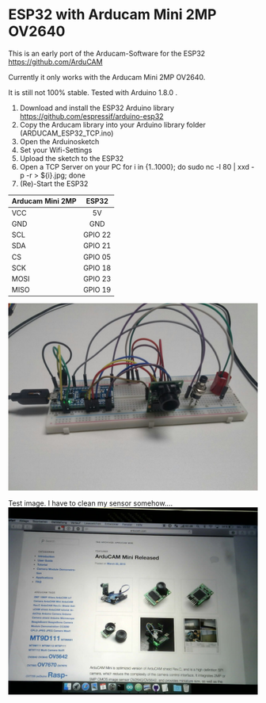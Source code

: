 # ESP32 with Arducam Mini 2MP OV2640
This is an early port of the Arducam-Software for the ESP32 https://github.com/ArduCAM

Currently it only works with the Arducam Mini 2MP OV2640.

It is still not 100% stable. Tested with Arduino 1.8.0 .

1. Download and install the ESP32 Arduino library https://github.com/espressif/arduino-esp32
2. Copy the Arducam library into your Arduino library folder (ARDUCAM_ESP32_TCP.ino)
3. Open the Arduinosketch
4. Set your Wifi-Settings
5. Upload the sketch to the ESP32
6. Open a TCP Server on your PC
for i in {1..1000}; do sudo nc -l 80 | xxd -p -r > ${i}.jpg; done
7. (Re)-Start the ESP32




| Arducam Mini 2MP       | ESP32         |
| ------------- |:-------------:|
| VCC | 5V |
| GND | GND |
| SCL | GPIO 22|
| SDA | GPIO 21|
| CS | GPIO 05|
| SCK | GPIO 18|
| MOSI | GPIO 23|
| MISO | GPIO 19|


![alt tag](wiring.jpg)

Test image. I have to clean my sensor somehow....
![alt tag](test.jpg)
